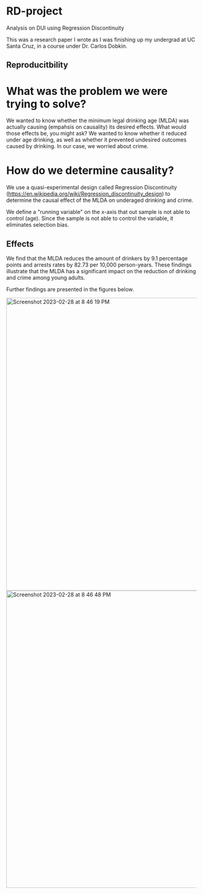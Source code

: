 # RD-project
Analysis on DUI using Regression Discontinuity

This was a research paper I wrote as I was finishing up my undergrad at UC Santa Cruz, in a course under Dr. Carlos Dobkin.

## Reproducitbility

# What was the problem we were trying to solve?
We wanted to know whether the minimum legal drinking age (MLDA) was actually causing (empahsis on causality) its desired effects. What would those effects be, you might ask? We wanted to know whether it reduced under age drinking, as well as whether it prevented undesired outcomes caused by drinking. In our case, we worried about crime.


# How do we determine causality?
We use a quasi-experimental design called Regression Discontinuity (https://en.wikipedia.org/wiki/Regression_discontinuity_design) to determine the causal effect of the MLDA on underaged drinking and crime. 

We define a "running variable" on the x-axis that out sample is not able to control (age). Since the sample is not able to control the variable, it eliminates selection bias.

## Effects
We find that the MLDA reduces the amount of drinkers by 9.1 percentage points and arrests rates by 82.73 per 10,000 person-years. These findings illustrate that the MLDA has a significant impact on the reduction of drinking and crime among young adults.

Further findings are presented in the figures below.

<img width="775" alt="Screenshot 2023-02-28 at 8 46 19 PM" src="https://user-images.githubusercontent.com/43652818/222047143-832e5c62-1415-407a-9bfb-1d4971f40e40.png">

<img width="787" alt="Screenshot 2023-02-28 at 8 46 48 PM" src="https://user-images.githubusercontent.com/43652818/222047197-205a395e-490c-4706-9c49-44a1f76fe78b.png">
